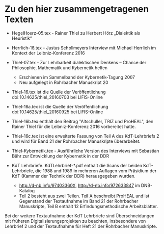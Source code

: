 # Zu den hier zusammengetragenen Texten

- HegelHoerz-05.tex - Rainer Thiel zu Herbert Hörz „Dialektik als Heuristik“
- Herrlich-16.tex - Justus Schollmeyers Interview mit Michael Herrlich im
  Kontext der Leibniz-Konferenz 2016

- Thiel-07.tex - Zur Lehrbarkeit dialektischen Denkens – Chance der Philosophie,
  Mathematik und Kybernetik helfen
  - Erschienen im Sammelband der Kybernetik-Tagung 2007
  - Neu aufgelegt in Rohrbacher Manuskript 20
- Thiel-16.tex ist die Quelle der Veröffentlichung doi:10.14625/thiel_20160703
  bei LIFIS-Online
- Thiel-16a.tex ist die Quelle der Veröffentlichung
  doi:10.14625/thiel_20160925 bei LIFIS-Online
- Thiel-16b.tex enthält den Beitrag "Altschuller, TRIZ und ProHEAL", den
  Rainer Thiel für die Leibniz-Konferenz 2016 vorbereitet hatte.  
- Thiel-16c.tex ist eine erweiterte Fassung von Teil A des KdT-Lehrbriefs 2
  und wird für Band 21 der Rohrbacher Manuskripte überarbeitet. 
- Thiel-Kybernetik.tex - Ausführliche Version des Interviews mit Sebastian
  Bähr zur Entwicklung der Kybernetik in der DDR

- KdT Lehrbriefe. KdTLehrbrief-*.pdf enthält die Scans der beiden
  KdT-Lehrbriefe, die 1988 und 1989 in mehreren Auflagen vom Präsidium der KdT
  (Kammer der Technik der DDR) herausgegeben wurden.
  - http://d-nb.info/97403360X, http://d-nb.info/972633847 im DNB-Katalog
  - Teil 2 besteht aus zwei Teilen. Teil A beschreibt ProHEAL und ist
    Gegenstand der Textaufnahme im Band 21 der Rohrbacher Manuskripte, Teil B
    enthält 12 Erfindungsmethodische Arbeitsblätter.

Bei der weitere Textaufnahme der KdT Lehrbriefe sind Überschneidungen mit
früheren Digitalisierungsprojekten zu beachten, insbesondere von Lehrbrief 2
und der Textaufnahme für Heft 21 der Rohrbacher Manuskripte.